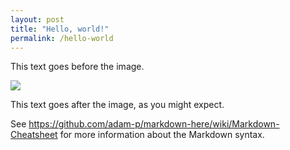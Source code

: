 ```yaml
---
layout: post
title: "Hello, world!"
permalink: /hello-world
---
```


This text goes before the image.

![](/images/whatever.png)

This text goes after the image, as you might expect.

See https://github.com/adam-p/markdown-here/wiki/Markdown-Cheatsheet for more information about the Markdown syntax.